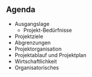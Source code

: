 ## Agenda

- Ausgangslage
  - Projekt-Bedürfnisse
- Projektziele
- Abgrenzungen
- Projektorganisation
- Projektablauf und Projektplan
- Wirtschaftlichkeit
- Organisatorisches
